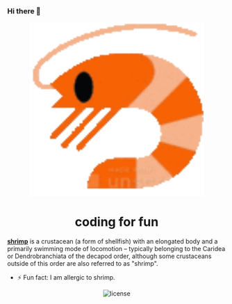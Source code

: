 ### Hi there 👋

<!-- markdownlint-disable-next-line -->
<p align="center">
  <a href="https://en.wikipedia.org/wiki/Shrimp" rel="noopener" target="_blank"><img width="400" src="https://github.com/yabao0x5a/yabao0x5a/blob/main/watch-shrimp.gif?raw=true" alt="shrimp"></a>
</p>

<h1 align="center">coding for fun</h1>

**[shrimp](https://en.wikipedia.org/wiki/Shrimp)** is a crustacean (a form of shellfish) with an elongated body and a primarily swimming mode of locomotion – typically belonging to the Caridea or Dendrobranchiata of the decapod order, although some crustaceans outside of this order are also referred to as "shrimp".

- ⚡ Fun fact: I am allergic to shrimp.
<div align="center">

![license](https://img.shields.io/badge/license-MIT-blue.svg)

</div>


<!--
**yabao0x5a/yabao0x5a** is a ✨ _special_ ✨ repository because its `README.md` (this file) appears on your GitHub profile.

Here are some ideas to get you started:

- 🔭 I’m currently working on ...
- 🌱 I’m currently learning ...
- 👯 I’m looking to collaborate on ...
- 🤔 I’m looking for help with ...
- 💬 Ask me about ...
- 📫 How to reach me: ...
- 😄 Pronouns: ...
- ⚡ Fun fact: ...
-->
